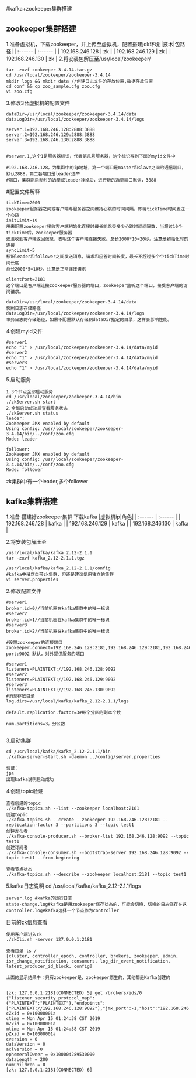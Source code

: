 #kafka+zookeeper集群搭建

## zookeeper集群搭建
1.准备虚拟机，下载zookeeper，并上传至虚拟机，配置搭建jdk环境
|技术|包路径|
| :------ | :------ |
|  192.168.246.128       |   zk      |
|  192.168.246.129       |   zk      |
|  192.168.246.130       |   zk      |
2.将安装包解压至/usr/local/zookeeper/
```
tar -zxvf zookeeper-3.4.14.tar.gz
cd /usr/local/zookeeper/zookeeper-3.4.14
mkdir logs && mkdir data //创建日志文件的存放位置,数据存放位置
cd conf && cp zoo_sample.cfg zoo.cfg
vi zoo.cfg
```
3.修改3台虚拟机的配置文件

```
dataDir=/usr/local/zookeeper/zookeeper-3.4.14/data
dataLogDir=/usr/local/zookeeper/zookeeper-3.4.14/logs

server.1=192.168.246.128:2888:3888
server.2=192.168.246.129:2888:3888
server.3=192.168.246.130:2888:3888


#server.1,这个1是服务器标识，代表第几号服务器，这个标识写到下面的myid文件中

#192.168.246.128，为集群中的ip地址，第一个端口是master和slave之间的通信端口，默认2888，第二各端口是leader选举
#端口，集群刚启动时的选举或leader挂掉后，进行新的选举端口默认，3888

```
#配置文件解释

```
tickTime=2000
zookeeper服务器之间或客户端与服务器之间维持心跳的时间间隔，即每tickTime时间发送一个心跳
initLimit=10
用来配置zookeeper接收客户端初始化连接时最长能忍受多少心跳时间间隔数，当超过10个tickTime后，zookeeper服务器
还没收到客户端返回信息，表明这个客户端连接失败。总长2000*10=20秒。注意是初始化时的连接
syncLimit=5
标识leader和follower之间发送消息，请求和应答时间长度，最长不超过多个个tickTime时间长度
总长2000*5=10秒。注意是正常连接请求

clientPort=2181
这个端口是客户端连接zookeeper服务器的端口，zookeeper监听这个端口，接受客户端的访问请求。

dataDir=/usr/local/zookeeper/zookeeper-3.4.14/data
快照日志存储路径
dataLogDir=/usr/local/zookeeper/zookeeper-3.4.14/logs
事务日志的存储路径，如果不配置默认存储到dataDir指定的目录，这样会影响性能。
```


4.创建myid文件
```
#server1
echo "1" > /usr/local/zookeeper/zookeeper-3.4.14/data/myid
#server2
echo "1" > /usr/local/zookeeper/zookeeper-3.4.14/data/myid
#server3
echo "1" > /usr/local/zookeeper/zookeeper-3.4.14/data/myid
```
5.启动服务
```
1.3个节点全部启动服务
cd /usr/local/zookeeper/zookeeper-3.4.14/bin
./zkServer.sh start
2.全部启动成功后查看服务状态
./zkServer.sh status
leader:
ZooKeeper JMX enabled by default
Using config: /usr/local/zookeeper/zookeeper-3.4.14/bin/../conf/zoo.cfg
Mode: leader

follower:
ZooKeeper JMX enabled by default
Using config: /usr/local/zookeeper/zookeeper-3.4.14/bin/../conf/zoo.cfg
Mode: follower
```
zk集群中有一个leader,多个follower

## kafka集群搭建

1.准备
搭建好zookeeper集群
下载kafka
|虚拟机ip|角色|
| :------ | :------ |
|  192.168.246.128       |   kafka      |
|  192.168.246.129       |   kafka      |
|  192.168.246.130       |   kafka      |


2.将安装包解压至
```
/usr/local/kafka/kafka_2.12-2.1.1
tar -zxvf kafka_2.12-2.1.1.tgz

/usr/local/kafka/kafka_2.12-2.1.1/config
#kafka中虽然自带zk集群，但还是建议使用独立的集群
vi server.properties

```
2.修改配置文件

```
#server1
broker.id=0//当前机器在kafka集群中的唯一标识
#server2
broker.id=1//当前机器在kafka集群中的唯一标识
#server3
broker.id=2//当前机器在kafka集群中的唯一标识

#设置zookeeper的连接端口
zookeeper.connect=192.168.246.128:2181,192.168.246.129:2181,192.168.246.130:2181
port:9092 默认，对外提供服务的端口

#server1
listeners=PLAINTEXT://192.168.246.128:9092
#server2
listeners=PLAINTEXT://192.168.246.129:9092
#server3
listeners=PLAINTEXT://192.168.246.130:9092
#消息存放目录
log.dirs=/usr/local/kafka/kafka_2.12-2.1.1/logs

default.replication.factor=3#每个分区的副本个数

num.partitions=3，分区数


```
3.启动集群
```
cd /usr/local/kafka/kafka_2.12-2.1.1/bin
./kafka-server-start.sh -daemon ../config/server.properties

验证：
jps
出现kafka说明启动成功

```


4.创建topic验证
```
查看创建的topic 
./kafka-topics.sh --list --zookeeper localhost:2181
创建topic
./kafka-topics.sh --create --zookeeper 192.168.246.128:2181 --replication-factor 3 --partitions 3 --topic test1
创建发布者
./kafka-console-producer.sh --broker-list 192.168.246.128:9092 --topic test1
创建订阅者
./kafka-console-consumer.sh --bootstrap-server 192.168.246.128:9092 --topic test1 --from-beginning

查看节点状态
./kafka-topics.sh --describe --zookeeper localhost:2181 --topic test1
```
5.kafka日志说明
cd /usr/local/kafka/kafka_2.12-2.1.1/logs

```
server.log #kafka的运行日志
state-change.log#kafka是用zookeeper保存状态的，可能会切换，切换的日志保存在这
controller.log#kafka选择一个节点作为controller

```
目前的zk信息查看
```
使用客户端进入zk
./zkCli.sh -server 127.0.0.1:2181

查看目录 ls /
[cluster, controller_epoch, controller, brokers, zookeeper, admin, isr_change_notification, consumers, log_dir_event_notification, latest_producer_id_block, config]

上面的显示结果中：只有zookeeper是，zookeeper原生的，其他都是Kafka创建的


[zk: 127.0.0.1:2181(CONNECTED) 5] get /brokers/ids/0
{"listener_security_protocol_map":{"PLAINTEXT":"PLAINTEXT"},"endpoints":["PLAINTEXT://192.168.246.128:9092"],"jmx_port":-1,"host":"192.168.246.128","timestamp":"1555262677763","port":9092,"version":4}
cZxid = 0x10000001a
ctime = Mon Apr 15 01:24:38 CST 2019
mZxid = 0x10000001a
mtime = Mon Apr 15 01:24:38 CST 2019
pZxid = 0x10000001a
cversion = 0
dataVersion = 0
aclVersion = 0
ephemeralOwner = 0x100004289530000
dataLength = 200
numChildren = 0
[zk: 127.0.0.1:2181(CONNECTED) 6] 

```